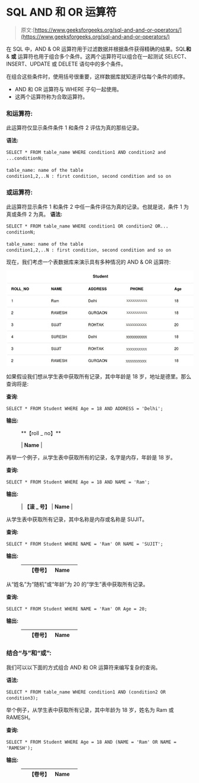 # SQL AND 和 OR 运算符

> 原文:[https://www.geeksforgeeks.org/sql-and-and-or-operators/](https://www.geeksforgeeks.org/sql-and-and-or-operators/)

在 SQL 中，AND & OR 运算符用于过滤数据并根据条件获得精确的结果。SQL**和** & **或** 运算符也用于组合多个条件。这两个运算符可以组合在一起测试 SELECT、INSERT、UPDATE 或 DELETE 语句中的多个条件。

在组合这些条件时，使用括号很重要，这样数据库就知道评估每个条件的顺序。

*   AND 和 OR 运算符与 WHERE 子句一起使用。
*   这两个运算符称为合取运算符。

### **和运算符:**

此运算符仅显示条件条件 1 和条件 2 评估为真的那些记录。

**语法:**

```
SELECT * FROM table_name WHERE condition1 AND condition2 and ...conditionN;

table_name: name of the table
condition1,2,..N : first condition, second condition and so on
```

### **或运算符:**

此运算符显示条件 1 和条件 2 中任一条件评估为真的记录。也就是说，条件 1 为真或条件 2 为真。
**语法:**

```
SELECT * FROM table_name WHERE condition1 OR condition2 OR... conditionN;

table_name: name of the table
condition1,2,..N : first condition, second condition and so on

```

现在，我们考虑一个表数据库来演示具有多种情况的 AND & OR 运算符:

![table1](img/4fab6fceee0b1d1b256c3430eb713844.png)

如果假设我们想从学生表中获取所有记录，其中年龄是 18 岁，地址是德里。那么查询将是:

**查询**:

```
SELECT * FROM Student WHERE Age = 18 AND ADDRESS = 'Delhi';
```

**输出:**

<figure class="table">**【roll _ no】**

| **Name** |

</figure>

再举一个例子，从学生表中获取所有的记录，名字是内存，年龄是 18 岁。

**查询:**

```
SELECT * FROM Student WHERE Age = 18 AND NAME = 'Ram';
```

**输出:**

<figure class="table">

| **【滚 _ 号】** | **Name** |

</figure>

从学生表中获取所有记录，其中名称是内存或名称是 SUJIT。

**查询:**

```
SELECT * FROM Student WHERE NAME = 'Ram' OR NAME = 'SUJIT';
```

**输出:**

<figure class="table">

|  | 【卷号】 | **Name** |  |
| --- | --- | --- | --- |

</figure>

从“姓名”为“随机”或“年龄”为 20 的“学生”表中获取所有记录。

**查询:**

```
SELECT * FROM Student WHERE NAME = 'Ram' OR Age = 20;
```

**输出:**

<figure class="table">

|  | 【卷号】 | **Name** |  |
| --- | --- | --- | --- |

</figure>

### **结合“与”和“或”:**

我们可以以下面的方式组合 AND 和 OR 运算符来编写复杂的查询。

**语法:**

```
SELECT * FROM table_name WHERE condition1 AND (condition2 OR condition3);
```

举个例子，从学生表中获取所有记录，其中年龄为 18 岁，姓名为 Ram 或 RAMESH。

**查询:**

```
SELECT * FROM Student WHERE Age = 18 AND (NAME = 'Ram' OR NAME = 'RAMESH');
```

**输出:**

<figure class="table">

|  | 【卷号】 | **Name** |  |
| --- | --- | --- | --- |

</figure>